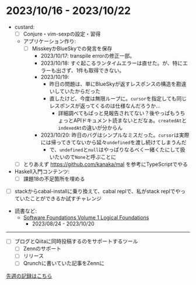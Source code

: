 # 2023/10/16 - 2023/10/22

- custard:
    - [ ] Conjure・vim-sexpの設定・習得
    - アプリケーション作り:
        - [ ] MisskeyかBlueSkyでの発言を保存
            - 2023/10/17: transpile errorの修正一部。
            - 2023/10/18: すぐ起こるランタイムエラーは直せた。が、特にエラーも出さず、1件も取得できない。
            - 2023/10/19:
                - 昨日の問題は、単にBlueSkyが返すレスポンスの構造を勘違いしていたからだった
                - 直したけど、今度は無限ループに。`cursor`を指定しても同じレスポンスが返ってくるのは仕様なんだろうか...
                    - 詳細調べてもぱっと見報告されてない？後やっぱもうちょっとAPIドキュメント読まないとだなぁ。`createdAt`と`indexedAt`の違いが分からん
            - 2023/10/20: 昨日のバグはシンプルなミスだった。`cursor`は実際には帰ってきてないから延々`undefined`を渡し続けてしまうんだ
                - で、`undefined`と`null`はやっぱりなるべく一緒くたにして扱いたいので`None`と呼ぶことに
    - [ ] とりあえず <https://github.com/kanaka/mal> を参考にTypeScriptでやる
- Haskell入門コンテンツ:
    - [ ] 課題18の不足箇所を埋める
- [ ] stackからcabal-installに乗り換えて、cabal replで、私がstack replでやっていたことができるか試すチャレンジ
- 読書など:
    - [Software Foundations Volume 1 Logical Foundations](https://softwarefoundations.cis.upenn.edu/lf-current/index.html)
        - 2023/08/24 - 2023/10/20

------

- [ ] ブログとQiitaに同時投稿するのをサポートするツール
    - [ ] Zennのサポート
    - [ ] リリース
    - [ ] Qrunchに書いていた記事をZennに

[先週の記録はこちら](https://github.com/igrep/daily-commits/blob/47266ebc6b629e9a24dfaa6101a21077bc07bb6b/yesterday.md)
